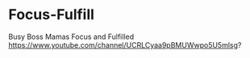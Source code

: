 # Focus-Fulfill
Busy Boss Mamas Focus and Fulfilled
https://www.youtube.com/channel/UCRLCyaa9pBMUWwpo5U5mlsg?
